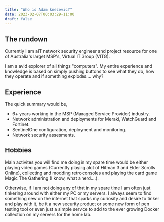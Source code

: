 ```yaml
---
title: "Who is Adam knezevic?"
date: 2023-02-07T00:03:29+11:00
draft: false
---
```


## The rundown

Currently I am aIT network security engineer and project resource for one of Australia's larget MSP's, Virtual IT Group (VITG).

I am a avid explorer of all things "computers". My entire experience and knowledge is based on simply pushing buttons to see what they do, how they operate and if something explodes.... why?

## Experience

The quick summary would be,

- 6+ years working in the MSP (Managed Service Provider) industry.
- Network administration and deployments for Meraki, WatchGuard and Fortinet.
- SentinelOne configuration, deployment and monitoring.
- Network security assesments.

## Hobbies

Main activites you will find me doing in my spare time would be either playing video games (Currently playing alot of Hitman 3 and Elder Scrolls Online), collecting and modding retro consoles and playing the card game Magic The Gathering (I know, what a nerd....).

Otherwise, if I am not doing any of that in my spare time I am often just tinkering around with either my PC or my servers. I always seem to find something new on the internet that sparks my curiosity and desire to tinker and play with it, be it a new security product or some new form of pen testing tool or even just a simple service to add to the ever growing Docker collection on my servers for the home lab.
